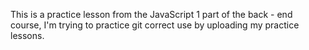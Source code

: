 This is a practice lesson from the JavaScript 1 part of the back - end course, I'm trying to practice git correct use by uploading my practice lessons.
